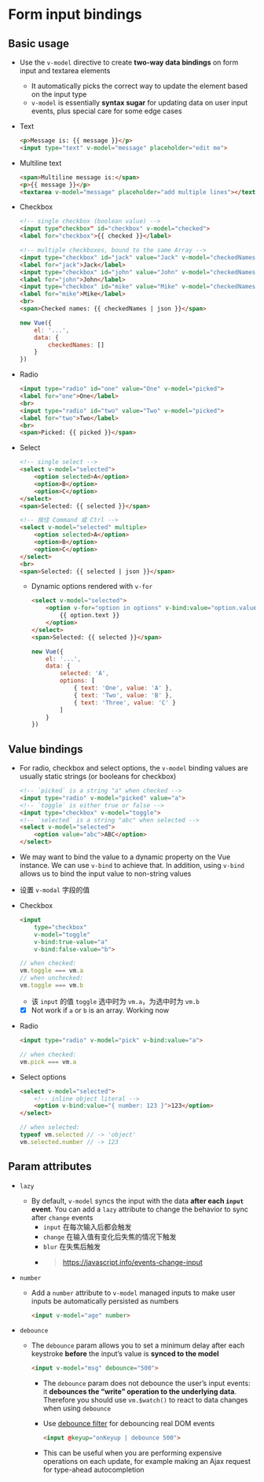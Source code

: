 # Form input bindings
## Basic usage
- Use the `v-model` directive to create **two-way data bindings** on form input and textarea elements
    - It automatically picks the correct way to update the element based on the input type
    - `v-model` is essentially **syntax sugar** for updating data on user input events, plus special care for some edge cases
- Text
	
    ```html
    <p>Message is: {{ message }}</p>
    <input type="text" v-model="message" placeholder="edit me">
    ```

- Multiline text
	
    ```html
    <span>Multiline message is:</span>
    <p>{{ message }}</p>
    <textarea v-model="message" placeholder="add multiple lines"></textarea>
    ```

- Checkbox
	
    ```html
    <!-- single checkbox (boolean value) -->
    <input type"checkbox" id="checkbox" v-model="checked">
    <label for="checkbox">{{ checked }}</label>

    <!-- multiple checkboxes, bound to the same Array -->
    <input type="checkbox" id="jack" value="Jack" v-model="checkedNames">
    <label for="jack">Jack</label>
    <input type="checkbox" id="john" value="John" v-model="checkedNames">
    <label for="john">John</label>
    <input type="checkbox" id="mike" value="Mike" v-model="checkedNames">
    <label for="mike">Mike</label>
    <br>
    <span>Checked names: {{ checkedNames | json }}</span>
    ```
	
    ```js
    new Vue({
        el: '...',
        data: {
            checkedNames: []
        }
    })
    ```

- Radio
	
    ```html
    <input type="radio" id="one" value="One" v-model="picked">
    <label for="one">One</label>
    <br>
    <input type="radio" id="two" value="Two" v-model="picked">
    <label for="two">Two</label>
    <br>
    <span>Picked: {{ picked }}</span>
    ```

- Select
	
    ```html
    <!-- single select -->
    <select v-model="selected">
        <option selected>A</option>
        <option>B</option>
        <option>C</option>
    </select>
    <span>Selected: {{ selected }}</span>

    <!-- 按住 Command 或 Ctrl -->
    <select v-model="selected" multiple>
        <option selected>A</option>
        <option>B</option>
        <option>C</option>
    </select>
    <br>
    <span>Selected: {{ selected | json }}</span>
    ```

    - Dynamic options rendered with `v-for`
    	
        ```html
        <select v-model="selected">
            <option v-for="option in options" v-bind:value="option.value">
                {{ option.text }}
            </option>
        </select>
        <span>Selected: {{ selected }}</span>
        ```
    	
        ```js
        new Vue({
            el: '...',
            data: {
                selected: 'A',
                options: [
                    { text: 'One', value: 'A' },
                    { text: 'Two', value: 'B' },
                    { text: 'Three', value: 'C' }
                ]
            }
        })
        ```
    
## Value bindings
- For radio, checkbox and select options, the `v-model` binding values are usually static strings (or booleans for checkbox)
	
    ```html
    <!-- `picked` is a string "a" when checked -->
    <input type="radio" v-model="picked" value="a">
    <!-- `toggle` is either true or false -->
    <input type="checkbox" v-model="toggle">
    <!-- `selected` is a string "abc" when selected -->
    <select v-model="selected">
        <option value="abc">ABC</option>
    </select>
    ```

- We may want to bind the value to a dynamic property on the Vue instance. We can use `v-bind` to achieve that. In addition, using `v-bind` allows us to bind the input value to non-string values
- 设置 `v-modal` 字段的值
- Checkbox
	
    ```html
    <input
        type="checkbox"
        v-model="toggle"
        v-bind:true-value="a"
        v-bind:false-value="b">
    ```
	
    ```js
    // when checked:
    vm.toggle === vm.a
    // when unchecked:
    vm.toggle === vm.b
    ```

    - 该 `input` 的值 `toggle` 选中时为 `vm.a`，为选中时为 `vm.b`
    - [x] Not work if `a` or `b` is an array. Working now
- Radio
	
    ```html
    <input type="radio" v-model="pick" v-bind:value="a">
    ```
	
    ```js
    // when checked:
    vm.pick === vm.a
    ```

- Select options
	
    ```html
    <select v-model="selected">
        <!-- inline object literal -->
        <option v-bind:value="{ number: 123 }">123</option>
    </select>
    ```
	
    ```js
    // when selected:
    typeof vm.selected // -> 'object'
    vm.selected.number // -> 123
    ```

## Param attributes
- `lazy`
    - By default, `v-model` syncs the input with the data **after each `input` event**. You can add a `lazy` attribute to change the behavior to sync after `change` events
      - `input` 在每次输入后都会触发
      - `change` 在输入值有变化后失焦的情况下触发
      - `blur` 在失焦后触发
      - > https://javascript.info/events-change-input
- `number`
    - Add a `number` attribute to `v-model` managed inputs to make user inputs be automatically persisted as numbers
    	
        ```html
        <input v-model="age" number>
        ```
    
- `debounce`
    - The `debounce` param allows you to set a minimum delay after each keystroke **before** the input’s value is **synced to the model**
    	
        ```html
        <input v-model="msg" debounce="500">
        ```
    
        - The `debounce` param does not debounce the user’s input events: it **debounces the “write” operation to the underlying data**. Therefore you should use `vm.$watch()` to react to data changes when using `debounce`
        - Use [debounce filter](https://v1.vuejs.org/api/#debounce) for debouncing real DOM events
        	
            ```html
            <input @keyup="onKeyup | debounce 500">
            ```
        
        - This can be useful when you are performing expensive operations on each update, for example making an Ajax request for type-ahead autocompletion